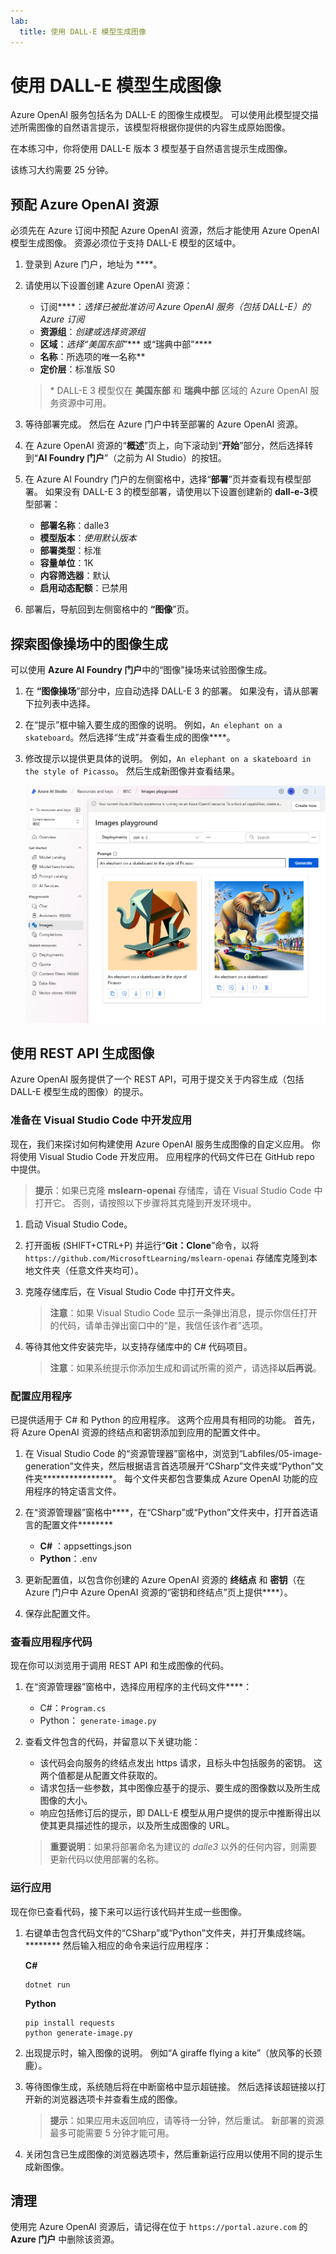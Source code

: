 ```yaml
---
lab:
  title: 使用 DALL-E 模型生成图像
---
```


# 使用 DALL-E 模型生成图像

Azure OpenAI 服务包括名为 DALL-E 的图像生成模型。 可以使用此模型提交描述所需图像的自然语言提示，该模型将根据你提供的内容生成原始图像。

在本练习中，你将使用 DALL-E 版本 3 模型基于自然语言提示生成图像。

该练习大约需要 25 分钟。

## 预配 Azure OpenAI 资源

必须先在 Azure 订阅中预配 Azure OpenAI 资源，然后才能使用 Azure OpenAI 模型生成图像。 资源必须位于支持 DALL-E 模型的区域中。

1. 登录到 Azure 门户，地址为 ****。
1. 请使用以下设置创建 Azure OpenAI 资源：
    - 订阅****：*选择已被批准访问 Azure OpenAI 服务（包括 DALL-E）的 Azure 订阅*
    - **资源组**：*创建或选择资源组*
    - **区域**：*选择“美国东部”**** 或“瑞典中部”*\*****
    - **名称**：所选项的唯一名称**
    - **定价层**：标准版 S0

    > \* DALL-E 3 模型仅在 **美国东部** 和 **瑞典中部** 区域的 Azure OpenAI 服务资源中可用。

1. 等待部署完成。 然后在 Azure 门户中转至部署的 Azure OpenAI 资源。
1. 在 Azure OpenAI 资源的“**概述**”页上，向下滚动到“**开始**”部分，然后选择转到“**AI Foundry 门户**”（之前为 AI Studio）的按钮。
1. 在 Azure AI Foundry 门户的左侧窗格中，选择“**部署**”页并查看现有模型部署。 如果没有 DALL-E 3 的模型部署，请使用以下设置创建新的 **dall-e-3**模型部署：
    - **部署名称**：dalle3
    - **模型版本**：*使用默认版本*
    - **部署类型**：标准
    - **容量单位**：1K
    - **内容筛选器**：默认
    - **启用动态配额**：已禁用
1. 部署后，导航回到左侧窗格中的 **“图像**”页。

## 探索图像操场中的图像生成

可以使用 **Azure AI Foundry 门户**中的“图像”操场来试验图像生成。

1. 在 **“图像操场**”部分中，应自动选择 DALL-E 3 的部署。 如果没有，请从部署下拉列表中选择。
1. 在“提示”框中输入要生成的图像的说明。 例如，`An elephant on a skateboard`。然后选择“生成”并查看生成的图像****。

1. 修改提示以提供更具体的说明。 例如，`An elephant on a skateboard in the style of Picasso`。 然后生成新图像并查看结果。

    ![Azure AI Foundry 门户中的“图像操场”，其中包含两个生成的图像。](../media/images-playground-new-style.png)

## 使用 REST API 生成图像

Azure OpenAI 服务提供了一个 REST API，可用于提交关于内容生成（包括 DALL-E 模型生成的图像）的提示。

### 准备在 Visual Studio Code 中开发应用

现在，我们来探讨如何构建使用 Azure OpenAI 服务生成图像的自定义应用。 你将使用 Visual Studio Code 开发应用。 应用程序的代码文件已在 GitHub repo 中提供。

> **提示**：如果已克隆 **mslearn-openai** 存储库，请在 Visual Studio Code 中打开它。 否则，请按照以下步骤将其克隆到开发环境中。

1. 启动 Visual Studio Code。
2. 打开面板 (SHIFT+CTRL+P) 并运行“**Git：Clone**”命令，以将 `https://github.com/MicrosoftLearning/mslearn-openai` 存储库克隆到本地文件夹（任意文件夹均可）。
3. 克隆存储库后，在 Visual Studio Code 中打开文件夹。

    > **注意**：如果 Visual Studio Code 显示一条弹出消息，提示你信任打开的代码，请单击弹出窗口中的“是，我信任该作者”选项。

4. 等待其他文件安装完毕，以支持存储库中的 C# 代码项目。

    > **注意**：如果系统提示你添加生成和调试所需的资产，请选择**以后再说**。

### 配置应用程序

已提供适用于 C# 和 Python 的应用程序。 这两个应用具有相同的功能。 首先，将 Azure OpenAI 资源的终结点和密钥添加到应用的配置文件中。

1. 在 Visual Studio Code 的“资源管理器”窗格中，浏览到“Labfiles/05-image-generation”文件夹，然后根据语言首选项展开“CSharp”文件夹或“Python”文件夹****************。 每个文件夹都包含要集成 Azure OpenAI 功能的应用程序的特定语言文件。
2. 在“资源管理器”窗格中****，在“CSharp”或“Python”文件夹中，打开首选语言的配置文件********

    - **C#** ：appsettings.json
    - **Python**：.env
    
3. 更新配置值，以包含你创建的 Azure OpenAI 资源的 **终结点** 和 **密钥**（在 Azure 门户中 Azure OpenAI 资源的“密钥和终结点”页上提供****）。
4. 保存此配置文件。

### 查看应用程序代码

现在你可以浏览用于调用 REST API 和生成图像的代码。

1. 在“资源管理器”窗格中，选择应用程序的主代码文件****：

    - C#：`Program.cs`
    - Python： `generate-image.py`

2. 查看文件包含的代码，并留意以下关键功能：
    - 该代码会向服务的终结点发出 https 请求，且标头中包括服务的密钥。 这两个值都是从配置文件获取的。
    - 请求包括一些参数，其中图像应基于的提示、要生成的图像数以及所生成图像的大小。
    - 响应包括修订后的提示，即 DALL-E 模型从用户提供的提示中推断得出以使其更具描述性的提示，以及所生成图像的 URL。
    
    > **重要说明**：如果将部署命名为建议的 *dalle3* 以外的任何内容，则需要更新代码以使用部署的名称。

### 运行应用

现在你已查看代码，接下来可以运行该代码并生成一些图像。

1. 右键单击包含代码文件的“CSharp”或“Python”文件夹，并打开集成终端。******** 然后输入相应的命令来运行应用程序：

   **C#**
   ```
   dotnet run
   ```
   
   **Python**
   ```
   pip install requests
   python generate-image.py
   ```

3. 出现提示时，输入图像的说明。 例如“A giraffe flying a kite”（放风筝的长颈鹿）。

4. 等待图像生成，系统随后将在中断窗格中显示超链接。 然后选择该超链接以打开新的浏览器选项卡并查看生成的图像。

   > **提示**：如果应用未返回响应，请等待一分钟，然后重试。 新部署的资源最多可能需要 5 分钟才能可用。

5. 关闭包含已生成图像的浏览器选项卡，然后重新运行应用以使用不同的提示生成新图像。

## 清理

使用完 Azure OpenAI 资源后，请记得在位于 `https://portal.azure.com` 的 **Azure 门户** 中删除该资源。
